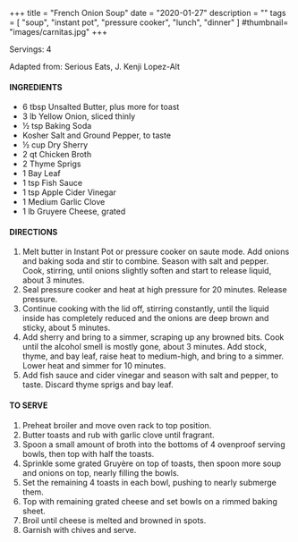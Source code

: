 +++
title = "French Onion Soup"
date = "2020-01-27"
description = ""
tags = [
    "soup",
    "instant pot",
    "pressure cooker",
    "lunch",
    "dinner"
]
#thumbnail= "images/carnitas.jpg"
+++

Servings: 4<!--more-->

Adapted from: Serious Eats, J. Kenji Lopez-Alt

#### INGREDIENTS 

* 6 tbsp Unsalted Butter, plus more for toast 
* 3 lb Yellow Onion, sliced thinly
* ½ tsp Baking Soda 
* Kosher Salt and Ground Pepper, to taste  
* ½ cup Dry Sherry 
* 2 qt Chicken Broth     
* 2 Thyme Sprigs 
* 1 Bay Leaf 
* 1 tsp Fish Sauce 
* 1 tsp Apple Cider Vinegar 
* 1 Medium Garlic Clove 
* 1 lb Gruyere Cheese, grated 


#### DIRECTIONS 

1. Melt butter in Instant Pot or pressure cooker on saute mode. Add onions and baking soda and stir to combine. Season with salt and pepper. Cook, stirring, until onions slightly soften and start to release liquid, about 3 minutes. 
2. Seal pressure cooker and heat at high pressure for 20 minutes. Release pressure.
3. Continue cooking with the lid off, stirring constantly, until the liquid inside has completely reduced and the onions are deep brown and sticky, about 5 minutes.
4. Add sherry and bring to a simmer, scraping up any browned bits. Cook until the alcohol smell is mostly gone, about 3 minutes. Add stock, thyme, and bay leaf, raise heat to medium-high, and bring to a simmer. Lower heat and simmer for 10 minutes.
5. Add fish sauce and cider vinegar and season with salt and pepper, to taste. Discard thyme sprigs and bay leaf.

#### TO SERVE

1. Preheat broiler and move oven rack to top position. 
2. Butter toasts and rub with garlic clove until fragrant. 
3. Spoon a small amount of broth into the bottoms of 4 ovenproof serving bowls, then top with half the toasts. 
4. Sprinkle some grated Gruyère on top of toasts, then spoon more soup and onions on top, nearly filling the bowls. 
5. Set the remaining 4 toasts in each bowl, pushing to nearly submerge them. 
6. Top with remaining grated cheese and set bowls on a rimmed baking sheet. 
7. Broil until cheese is melted and browned in spots. 
8. Garnish with chives and serve.
